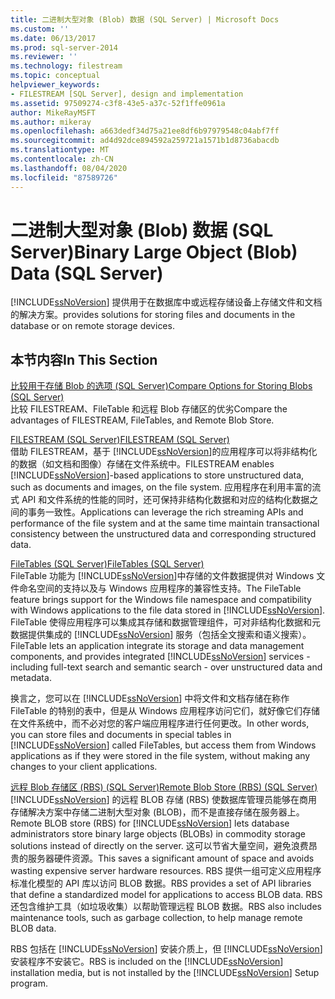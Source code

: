 ```yaml
---
title: 二进制大型对象 (Blob) 数据 (SQL Server) | Microsoft Docs
ms.custom: ''
ms.date: 06/13/2017
ms.prod: sql-server-2014
ms.reviewer: ''
ms.technology: filestream
ms.topic: conceptual
helpviewer_keywords:
- FILESTREAM [SQL Server], design and implementation
ms.assetid: 97509274-c3f8-43e5-a37c-52f1ffe0961a
author: MikeRayMSFT
ms.author: mikeray
ms.openlocfilehash: a663dedf34d75a21ee8df6b97979548c04abf7ff
ms.sourcegitcommit: ad4d92dce894592a259721a1571b1d8736abacdb
ms.translationtype: MT
ms.contentlocale: zh-CN
ms.lasthandoff: 08/04/2020
ms.locfileid: "87589726"
---
```

# <a name="binary-large-object-blob-data-sql-server"></a><span data-ttu-id="059c4-102">二进制大型对象 (Blob) 数据 (SQL Server)</span><span class="sxs-lookup"><span data-stu-id="059c4-102">Binary Large Object (Blob) Data (SQL Server)</span></span>
  [!INCLUDE[ssNoVersion](../../includes/ssnoversion-md.md)] <span data-ttu-id="059c4-103">提供用于在数据库中或远程存储设备上存储文件和文档的解决方案。</span><span class="sxs-lookup"><span data-stu-id="059c4-103">provides solutions for storing files and documents in the database or on remote storage devices.</span></span>  
  
##  <a name="in-this-section"></a><a name="section"></a> <span data-ttu-id="059c4-104">本节内容</span><span class="sxs-lookup"><span data-stu-id="059c4-104">In This Section</span></span>  
 [<span data-ttu-id="059c4-105">比较用于存储 Blob 的选项 (SQL Server)</span><span class="sxs-lookup"><span data-stu-id="059c4-105">Compare Options for Storing Blobs &#40;SQL Server&#41;</span></span>](compare-options-for-storing-blobs-sql-server.md)  
 <span data-ttu-id="059c4-106">比较 FILESTREAM、FileTable 和远程 Blob 存储区的优劣</span><span class="sxs-lookup"><span data-stu-id="059c4-106">Compare the advantages of FILESTREAM, FileTables, and Remote Blob Store.</span></span>  
  
 [<span data-ttu-id="059c4-107">FILESTREAM (SQL Server)</span><span class="sxs-lookup"><span data-stu-id="059c4-107">FILESTREAM &#40;SQL Server&#41;</span></span>](filestream-sql-server.md)  
 <span data-ttu-id="059c4-108">借助 FILESTREAM，基于 [!INCLUDE[ssNoVersion](../../includes/ssnoversion-md.md)]的应用程序可以将非结构化的数据（如文档和图像）存储在文件系统中。</span><span class="sxs-lookup"><span data-stu-id="059c4-108">FILESTREAM enables [!INCLUDE[ssNoVersion](../../includes/ssnoversion-md.md)]-based applications to store unstructured data, such as documents and images, on the file system.</span></span> <span data-ttu-id="059c4-109">应用程序在利用丰富的流式 API 和文件系统的性能的同时，还可保持非结构化数据和对应的结构化数据之间的事务一致性。</span><span class="sxs-lookup"><span data-stu-id="059c4-109">Applications can leverage the rich streaming APIs and performance of the file system and at the same time maintain transactional consistency between the unstructured data and corresponding structured data.</span></span>  
  
 [<span data-ttu-id="059c4-110">FileTables (SQL Server)</span><span class="sxs-lookup"><span data-stu-id="059c4-110">FileTables &#40;SQL Server&#41;</span></span>](filetables-sql-server.md)  
 <span data-ttu-id="059c4-111">FileTable 功能为 [!INCLUDE[ssNoVersion](../../includes/ssnoversion-md.md)]中存储的文件数据提供对 Windows 文件命名空间的支持以及与 Windows 应用程序的兼容性支持。</span><span class="sxs-lookup"><span data-stu-id="059c4-111">The FileTable feature brings support for the Windows file namespace and compatibility with Windows applications to the file data stored in [!INCLUDE[ssNoVersion](../../includes/ssnoversion-md.md)].</span></span> <span data-ttu-id="059c4-112">FileTable 使得应用程序可以集成其存储和数据管理组件，可对非结构化数据和元数据提供集成的 [!INCLUDE[ssNoVersion](../../includes/ssnoversion-md.md)] 服务（包括全文搜索和语义搜索）。</span><span class="sxs-lookup"><span data-stu-id="059c4-112">FileTable lets an application integrate its storage and data management components, and provides integrated [!INCLUDE[ssNoVersion](../../includes/ssnoversion-md.md)] services - including full-text search and semantic search - over unstructured data and metadata.</span></span>  
  
 <span data-ttu-id="059c4-113">换言之，您可以在 [!INCLUDE[ssNoVersion](../../includes/ssnoversion-md.md)] 中将文件和文档存储在称作 FileTable 的特别的表中，但是从 Windows 应用程序访问它们，就好像它们存储在文件系统中，而不必对您的客户端应用程序进行任何更改。</span><span class="sxs-lookup"><span data-stu-id="059c4-113">In other words, you can store files and documents in special tables in [!INCLUDE[ssNoVersion](../../includes/ssnoversion-md.md)] called FileTables, but access them from Windows applications as if they were stored in the file system, without making any changes to your client applications.</span></span>  
  
 [<span data-ttu-id="059c4-114">远程 Blob 存储区 (RBS) (SQL Server)</span><span class="sxs-lookup"><span data-stu-id="059c4-114">Remote Blob Store &#40;RBS&#41; &#40;SQL Server&#41;</span></span>](remote-blob-store-rbs-sql-server.md)  
 <span data-ttu-id="059c4-115">[!INCLUDE[ssNoVersion](../../includes/ssnoversion-md.md)] 的远程 BLOB 存储 (RBS) 使数据库管理员能够在商用存储解决方案中存储二进制大型对象 (BLOB)，而不是直接存储在服务器上。</span><span class="sxs-lookup"><span data-stu-id="059c4-115">Remote BLOB store (RBS) for [!INCLUDE[ssNoVersion](../../includes/ssnoversion-md.md)] lets database administrators store binary large objects (BLOBs) in commodity storage solutions instead of directly on the server.</span></span> <span data-ttu-id="059c4-116">这可以节省大量空间，避免浪费昂贵的服务器硬件资源。</span><span class="sxs-lookup"><span data-stu-id="059c4-116">This saves a significant amount of space and avoids wasting expensive server hardware resources.</span></span> <span data-ttu-id="059c4-117">RBS 提供一组可定义应用程序标准化模型的 API 库以访问 BLOB 数据。</span><span class="sxs-lookup"><span data-stu-id="059c4-117">RBS provides a set of API libraries that define a standardized model for applications to access BLOB data.</span></span> <span data-ttu-id="059c4-118">RBS 还包含维护工具（如垃圾收集）以帮助管理远程 BLOB 数据。</span><span class="sxs-lookup"><span data-stu-id="059c4-118">RBS also includes maintenance tools, such as garbage collection, to help manage remote BLOB data.</span></span>  
  
 <span data-ttu-id="059c4-119">RBS 包括在 [!INCLUDE[ssNoVersion](../../includes/ssnoversion-md.md)] 安装介质上，但 [!INCLUDE[ssNoVersion](../../includes/ssnoversion-md.md)] 安装程序不安装它。</span><span class="sxs-lookup"><span data-stu-id="059c4-119">RBS is included on the [!INCLUDE[ssNoVersion](../../includes/ssnoversion-md.md)] installation media, but is not installed by the [!INCLUDE[ssNoVersion](../../includes/ssnoversion-md.md)] Setup program.</span></span>  
  
  
